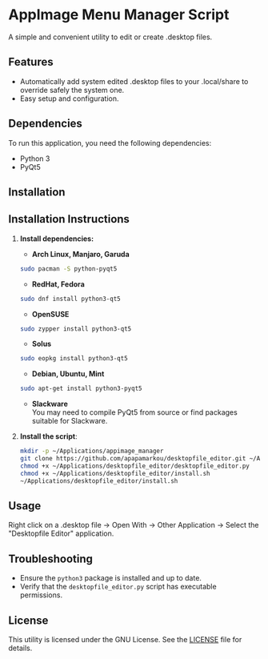 # AppImage Menu Manager Script

A simple and convenient utility to edit or create .desktop files. 

## Features

- Automatically add system edited .desktop files to your .local/share to override safely the system one.
- Easy setup and configuration.

## Dependencies

To run this application, you need the following dependencies:

- Python 3
- PyQt5

## Installation

## Installation Instructions

1. **Install dependencies:**

    - **Arch Linux, Manjaro, Garuda**
    ```bash
    sudo pacman -S python-pyqt5
    ```

    - **RedHat, Fedora**
    ```bash
    sudo dnf install python3-qt5
    ```

    - **OpenSUSE**
    ```bash
    sudo zypper install python3-qt5
    ```

    - **Solus**
    ```bash
    sudo eopkg install python3-qt5
    ```

     - **Debian, Ubuntu, Mint**
    ```bash
    sudo apt-get install python3-pyqt5
    ```

   - **Slackware**   
   You may need to compile PyQt5 from source or find packages suitable for Slackware.


2. **Install the script**:
    ```bash
    mkdir -p ~/Applications/appimage_manager
    git clone https://github.com/apapamarkou/desktopfile_editor.git ~/Applications/desktopfile_editor
    chmod +x ~/Applications/desktopfile_editor/desktopfile_editor.py
    chmod +x ~/Applications/desktopfile_editor/install.sh
    ~/Applications/desktopfile_editor/install.sh
    ```

## Usage

Right click on a .desktop file -> Open With -> Other Application -> Select the "Desktopfile Editor" application.

## Troubleshooting

- Ensure the `python3` package is installed and up to date.
- Verify that the `desktopfile_editor.py` script has executable permissions.

## License

This utility is licensed under the GNU License. See the [LICENSE](LICENSE) file for details.


